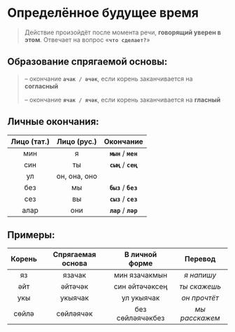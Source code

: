 # Определённое будущее время

> Действие произойдёт после момента речи, **говорящий уверен в этом**. Отвечает на вопрос «**`что сделает?`**»

## Образование спрягаемой основы:
> – окончание **`ачак / әчәк`**, если корень заканчивается на **согласный**
>
> – окончание **`ячак / ячәк`**, если корень заканчивается на **гласный**

## Личные окончания:

| Лицо (тат.) | Лицо (рус.)  | Окончание             |
|:-----------:|:------------:|:---------------------:|
| мин         | я            | **`мын`** / **`мен`** |
| син         | ты           | **`сың`** / **`сең`** |
| ул          | он, она, оно |                       |
| без         | мы           | **`быз`** / **`без`** |
| сез         | вы           | **`сыз`** / **`сез`** |
| алар        | они          | **`лар`** / **`ләр`** |

## Примеры:

| Корень | Спрягаемая основа | В личной форме   | Перевод        |
|:------:|:-----------------:|:----------------:|:--------------:|
| яз     | язачак            | мин язачакмын    | *я напишу*     |
| әйт    | әйтәчәк           | син әйтәчәксең   | *ты скажешь*   |
| укы    | укыячак           | ул укыячак       | *он прочтёт*   |
| сөйлә  | сөйләячәк         | без сөйләячәкбез | *мы расскажем* |
